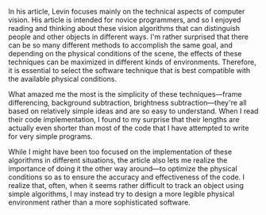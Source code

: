 In his article, Levin focuses mainly on the technical aspects of computer vision. His article is intended for novice programmers, and so I enjoyed reading and thinking about these vision algorithms that can distinguish people and other objects in different ways. I'm rather surprised that there can be so many different methods to accomplish the same goal, and depending on the physical conditions of the scene, the effects of these techniques can be maximized in different kinds of environments. Therefore, it is essential to select the software technique that is best compatible with the available physical conditions.

What amazed me the most is the simplicity of these techniques—frame differencing, background subtraction, brightness subtraction—they're all based on relatively simple ideas and are so easy to understand. When I read their code implementation, I found to my surprise that their lengths are actually even shorter than most of the code that I have attempted to write for very simple programs.

While I might have been too focused on the implementation of these algorithms in different situations, the article also lets me realize the importance of doing it the other way around—to optimize the physical conditions so as to ensure the accuracy and effectiveness of the code. I realize that, often, when it seems rather difficult to track an object using simple algorithms, I may instead try to design a more legible physical environment rather than a more sophisticated software.
